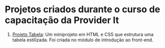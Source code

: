 # Projetos criados durante o curso de capacitação da Provider It

1. [Projeto Tabela](https://github.com/joasnog/curso-capacitacao-provider-it/tree/master/projeto-tabela): Um miniprojeto em HTML e CSS que estrutura uma tabela estilizada. Foi criada no módulo de introdução ao front-end.
